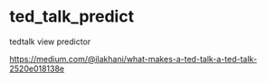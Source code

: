 # ted_talk_predict
tedtalk view predictor 

https://medium.com/@ilakhani/what-makes-a-ted-talk-a-ted-talk-2520e018138e
